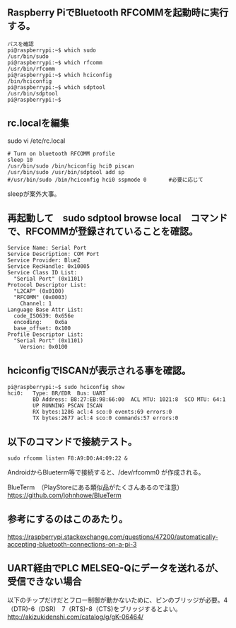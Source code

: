 
## Raspberry PiでBluetooth RFCOMMを起動時に実行する。

    パスを確認
    pi@raspberrypi:~$ which sudo
    /usr/bin/sudo
    pi@raspberrypi:~$ which rfcomm
    /usr/bin/rfcomm
    pi@raspberrypi:~$ which hciconfig
    /bin/hciconfig
    pi@raspberrypi:~$ which sdptool
    /usr/bin/sdptool
    pi@raspberrypi:~$ 

## rc.localを編集
sudo vi /etc/rc.local

    # Turn on bluetooth RFCOMM profile
    sleep 10
    /usr/bin/sudo /bin/hciconfig hci0 piscan
    /usr/bin/sudo /usr/bin/sdptool add sp
    #/usr/bin/sudo /bin/hciconfig hci0 sspmode 0       #必要に応じて

sleepが案外大事。

## 再起動して　sudo sdptool browse local　コマンドで、RFCOMMが登録されていることを確認。

    Service Name: Serial Port
    Service Description: COM Port
    Service Provider: BlueZ
    Service RecHandle: 0x10005
    Service Class ID List:
      "Serial Port" (0x1101)
    Protocol Descriptor List:
      "L2CAP" (0x0100)
      "RFCOMM" (0x0003)
        Channel: 1
    Language Base Attr List:
      code_ISO639: 0x656e
      encoding:    0x6a
      base_offset: 0x100
    Profile Descriptor List:
      "Serial Port" (0x1101)
        Version: 0x0100

## hciconfigでISCANが表示される事を確認。
    pi@raspberrypi:~$ sudo hciconfig show
    hci0:   Type: BR/EDR  Bus: UART
            BD Address: B8:27:EB:98:66:00  ACL MTU: 1021:8  SCO MTU: 64:1
            UP RUNNING PSCAN ISCAN 
            RX bytes:1286 acl:4 sco:0 events:69 errors:0
            TX bytes:2677 acl:4 sco:0 commands:57 errors:0

## 以下のコマンドで接続テスト。
    sudo rfcomm listen F8:A9:D0:A4:09:22 &
AndroidからBlueterm等で接続すると、/dev/rfcomm0 が作成される。

BlueTerm　（PlayStoreにある類似品がたくさんあるので注意）
https://github.com/johnhowe/BlueTerm

## 参考にするのはこのあたり。
https://raspberrypi.stackexchange.com/questions/47200/automatically-accepting-bluetooth-connections-on-a-pi-3

## UART経由でPLC MELSEQ-Qにデータを送れるが、受信できない場合
以下のチップだけだとフロー制御が動かないために、ピンのブリッジが必要。4（DTR)-6（DSR)　7（RTS)-8（CTS)をブリッジするとよい。
http://akizukidenshi.com/catalog/g/gK-06464/
